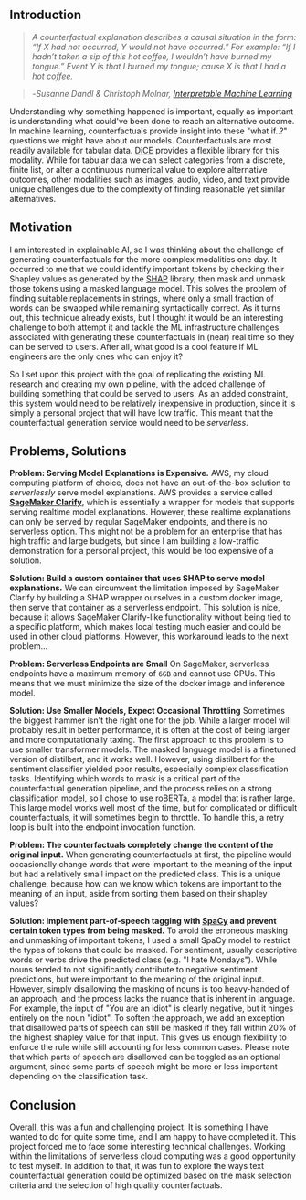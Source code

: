 ## Introduction

>_A counterfactual explanation describes a causal situation in the form: “If X had not occurred, Y would not have occurred.” For example: “If I hadn’t taken a sip of this hot coffee, I wouldn’t have burned my tongue.” Event Y is that I burned my tongue; cause X is that I had a hot coffee._

> -_Susanne Dandl & Christoph Molnar, [Interpretable Machine Learning](https://christophm.github.io/interpretable-ml-book/counterfactual.html)_

Understanding why something happened is important, equally as important
is understanding what could've been done to reach an alternative
outcome. In machine learning, counterfactuals provide insight into
these "what if..?" questions we might have about our models.
Counterfactuals are most readily available for tabular data.
[DiCE](https://interpret.ml/DiCE/) provides a flexible
library for this modality. While for tabular data we can select
categories from a discrete, finite list, or alter a continuous
numerical value to explore alternative outcomes, other modalities such
as images, audio, video, and text provide unique challenges due to the
complexity of finding reasonable yet similar alternatives.

## Motivation

I am interested in explainable AI, so I was thinking about the
challenge of generating counterfactuals for the more complex
modalities one day. It occurred to me that we could identify
important tokens by checking their Shapley values as generated by
the [SHAP](https://shap.readthedocs.io/en/latest/index.html)
library, then mask and unmask those tokens using a masked language
model. This solves the problem of finding suitable replacements in
strings, where only a small fraction of words can be swapped while
remaining syntactically correct. As it turns out, this technique
already exists, but I thought it would be an interesting challenge
to both attempt it and tackle the ML infrastructure challenges
associated with generating these counterfactuals in (near) real
time so they can be served to users. After all, what good is a cool
feature if ML engineers are the only ones who can enjoy it?

So I set upon this project with the goal of replicating the existing ML
research and creating my own pipeline, with the added challenge of
building something that could be served to users. As an added
constraint, this system would need to be relatively inexpensive in
production, since it is simply a personal project that will have low
traffic. This meant that the counterfactual generation service would
need to be _serverless_.

## Problems, Solutions

**Problem: Serving Model Explanations is Expensive.** AWS, my cloud
computing platform of choice, does not have an out-of-the-box solution
to _serverlessly_ serve model explanations. AWS provides a service
called [**SageMaker Clarify**](https://aws.amazon.com/sagemaker-ai/clarify/),
which is essentially a wrapper for models that supports serving
realtime model explanations. However, these realtime explanations can
only be served by regular SageMaker endpoints, and there is no
serverless option. This might not be a problem for an enterprise that
has high traffic and large budgets, but since I am building a
low-traffic demonstration for a personal project, this would be too
expensive of a solution.

**Solution: Build a custom container that uses SHAP to serve model
explanations.** We can circumvent the limitation imposed by SageMaker
Clarify by building a SHAP wrapper ourselves in a custom docker
image, then serve that container as a serverless endpoint. This
solution is nice, because it allows SageMaker Clarify-like
functionality without being tied to a specific platform, which
makes local testing much easier and could be used in other cloud
platforms. However, this workaround leads to the next problem...

**Problem: Serverless Endpoints are Small**
On SageMaker, serverless endpoints have a maximum memory of `6GB`
and cannot use GPUs. This means that we must minimize the size of
the docker image and inference model.

**Solution: Use Smaller Models, Expect Occasional Throttling**
Sometimes the biggest hammer isn't the right one for the job. While
a larger model will probably result in better performance, it is
often at the cost of being larger and more computationally taxing.
The first approach to this problem is to use smaller transformer
models. The masked language model is a finetuned version of
distilbert, and it works well. However, using distilbert for the
sentiment classifier yielded poor results, especially complex
classification tasks. Identifying which words to mask is a critical
part of the counterfactual generation pipeline, and the process
relies on a strong classification model, so I chose to use roBERTa,
a model that is rather large. This large model works well most of
the time, but for complicated or difficult counterfactuals, it will
sometimes begin to throttle. To handle this, a retry loop is built
into the endpoint invocation function.

**Problem: The counterfactuals completely change the content of the
original input.** When generating counterfactuals at first, the
pipeline would occasionally change words that were important to the
meaning of the input but had a relatively small impact on the
predicted class. This is a unique challenge, because how can we
know which tokens are important to the meaning of an input, aside
from sorting them based on their shapley values?

**Solution: implement part-of-speech tagging with
[SpaCy](https://spacy.io/usage/linguistic-features#pos-tagging) and
prevent certain token types from being masked.** To avoid the
erroneous masking and unmasking of important tokens, I used a small
SpaCy model to restrict the types of tokens that could be masked.
For sentiment, usually descriptive words or verbs drive the
predicted class (e.g. "I hate Mondays"). While nouns tended to not
significantly contribute to negative sentiment predictions, but
were important to the meaning of the original input. However,
simply disallowing the masking of nouns is too heavy-handed of an
approach, and the process lacks the nuance that is inherent in
language. For example, the input of "You are an idiot" is clearly
negative, but it hinges entirely on the noun "idiot". To soften the
approach, we add an exception that disallowed parts of speech can
still be masked if they fall within 20$\%$ of the highest shapley
value for that input. This gives us enough flexibility to enforce
the rule while still accounting for less common cases. Please note
that which parts of speech are disallowed can be toggled as an
optional argument, since some parts of speech might be more or less
important depending on the classification task.

## Conclusion

Overall, this was a fun and challenging project. It is something I
have wanted to do for quite some time, and I am happy to have
completed it. This project forced me to face some interesting
technical challenges. Working within the limitations of serverless
cloud computing was a good opportunity to test myself. In addition
to that, it was fun to explore the ways text counterfactual
generation could be optimized based on the mask selection criteria
and the selection of high quality counterfactuals.
